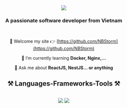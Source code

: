 <h1 align="center">
    <img src="https://readme-typing-svg.herokuapp.com/?font=Righteous&size=35&center=true&vCenter=true&width=500&height=70&duration=4000&lines=I'm+Tung+Bao!+👋;+I'm+Fullstack+Developer!;" />
</h1>

<h3 align="center">A passionate software developer from Vietnam</h3>

<br/>

<div align="center">

🔭 Welcome my site 👉 [https://github.com/NBStorm](https://github.com/NBStorm)

🌱 I’m currently learning **Docker, Nginx,...**

💬 Ask me about **ReactJS, NestJS... or anything**

<h2 align="center">⚒️ Languages-Frameworks-Tools ⚒️</h2>
<br/>
<div align="center">
    <img src="https://skillicons.dev/icons?i=typescript,javascript,java,python,php,vscode,linux,github,git,docker,vite,googlecloud" />
    <img src="https://skillicons.dev/icons?i=react,nextjs,nodejs,express,nestjs,django,laravel,spring,net,graphql,mui,tailwind,firebase,mongodb,mysql" /><br>
</div>
